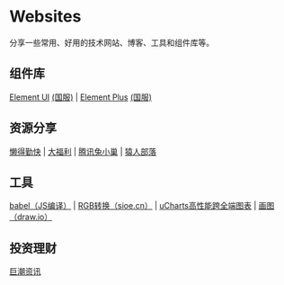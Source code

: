 # Websites

分享一些常用、好用的技术网站、博客、工具和组件库等。

## 组件库
[Element UI](https://element.eleme.io/) [(国服)](https://element.eleme.cn/) | [Element Plus](https://element-plus.org/) [(国服)](https://element-plus.gitee.io/)

## 资源分享
[懒得勤快](https://masuit.com/) | [大福利](https://dafuli.net) | [腾讯兔小巢](https://txc.qq.com/) | [猿人部落](http://www.97yrbl.com/)

## 工具
 [babel（JS编译）](https://babel.dev) | [RGB转换（sioe.cn）](https://www.sioe.cn/yingyong/yanse-rgb-16/) | [uCharts高性能跨全端图表](http://ucharts.cn) | [画图（draw.io）](https://draw.io)

## 投资理财
[巨潮资讯](http://www.cninfo.com.cn/new/index)
